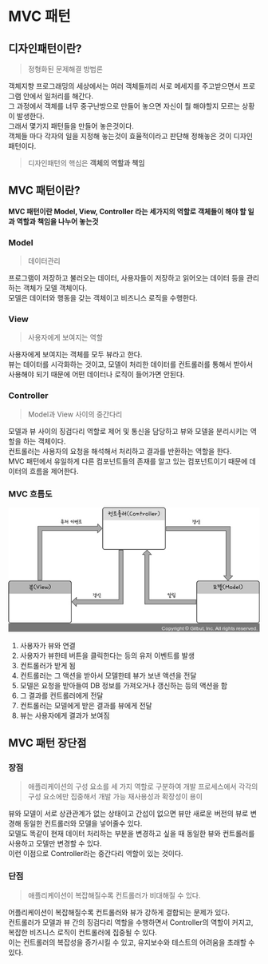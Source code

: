 # MVC 패턴

## 디자인패턴이란?

> 정형화된 문제해결 방법론

객체지향 프로그래밍의 세상에서는 여러 객체들끼리 서로 메세지를 주고받으면서 프로그램 안에서 일처리를 해간다.  
그 과정에서 객체를 너무 중구난방으로 만들어 놓으면 자신이 뭘 해야할지 모르는 상황이 발생한다.  
그래서 몇가지 패턴들을 만들어 놓은것이다.  
객체들 마다 각자의 일을 지정해 놓는것이 효율적이라고 판단해 정해놓은 것이 디자인 패턴이다.  

> 디자인패턴의 핵심은 **객체의 역할과 책임**

## MVC 패턴이란?

**MVC 패턴이란 Model, View, Controller 라는 세가지의 역할로 객체들이 해야 할 일과 역할과 책임을 나누어 놓는것**

### Model

> 데이터관리

프로그램이 저장하고 불러오는 데이터, 사용자들이 저장하고 읽어오는 데이터 등을 관리하는 객체가 모델 객체이다.  
모델은 데이터와 행동을 갖는 객체이고 비즈니스 로직을 수행한다.

### View

> 사용자에게 보여지는 역할

사용자에게 보여지는 객체를 모두 뷰라고 한다.  
뷰는 데이터를 시각화하는 것이고, 모델이 처리한 데이터를 컨트롤러를 통해서 받아서 사용해야 되기 때문에 어떤 데이터나 로직이 들어가면 안된다.

### Controller

> Model과 View 사이의 중간다리

모델과 뷰 사이의 징검다리 역할로 제어 및 통신을 담당하고 뷰와 모델을 분리시키는 역할을 하는 객체이다.  
컨트롤러는 사용자의 요청을 해석해서 처리하고 결과를 반환하는 역할을 한다.  
MVC 패턴에서 유일하게 다른 컴포넌트들의 존재를 알고 있는 컴포넌트이기 때문에 데이터의 흐름을 제어한다.

### MVC 흐름도

<img src="img/1.png" width="600">

1. 사용자가 뷰와 연결
2. 사용자가 뷰한테 버튼을 클릭한다는 등의 유저 이벤트를 발생
3. 컨트롤러가 받게 됨
4. 컨트롤러는 그 액션을 받아서 모델한테 뷰가 보낸 액션을 전달
5. 모델은 요청을 받아들여 DB 정보를 가져오거나 갱신하는 등의 액션을 함
6. 그 결과를 컨트롤러에게 전달
7. 컨트롤러는 모델에게 받은 결과를 뷰에게 전달
8. 뷰는 사용자에게 결과가 보여짐

## MVC 패턴 장단점
### 장점

> 애플리케이션의 구성 요소를 세 가지 역할로 구분하여 개발 프로세스에서 각각의 구성 요소에만 집중해서 개발 가능
> 재사용성과 확장성이 용이

뷰와 모델이 서로 상관관계가 없는 상태이고 간섭이 없으면 뷰만 새로운 버전의 뷰로 변경해 동일한 컨트롤러와 모델을 넣어줄수 있다.  
모델도 똑같이 현재 데이터 처리하는 부분을 변경하고 싶을 때 동일한 뷰와 컨트롤러를 사용하고 모델만 변경할 수 있다.  
이런 이점으로 Controller라는 중간다리 역할이 있는 것이다.

### 단점

> 애플리케이션이 복잡해질수록 컨트롤러가 비대해질 수 있다.

어플리케이션이 복잡해질수록 컨트롤러와 뷰가 강하게 결합되는 문제가 있다.  
컨트롤러가 모델과 뷰 간의 징검다리 역할을 수행하면서 Controller의 역할이 커지고, 복잡한 비즈니스 로직이 컨트롤러에 집중될 수 있다.  
이는 컨트롤러의 복잡성을 증가시킬 수 있고, 유지보수와 테스트의 어려움을 초래할 수 있다.  
